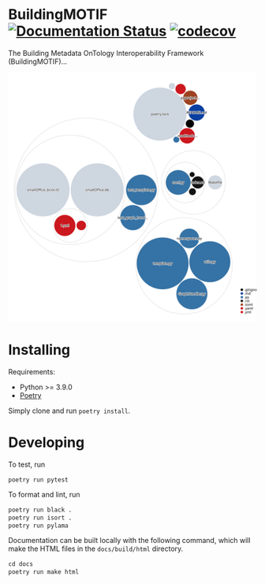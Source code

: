# BuildingMOTIF [![Documentation Status](https://readthedocs.org/projects/buildingmotif/badge/?version=latest)](https://buildingmotif.readthedocs.io/en/latest/?badge=latest) [![codecov](https://codecov.io/gh/NREL/BuildingMOTIF/branch/main/graph/badge.svg?token=HAFSYH45NX)](https://codecov.io/gh/NREL/BuildingMOTIF) 

The Building Metadata OnTology Interoperability Framework (BuildingMOTIF)...

![repo-vis](./diagram.svg)

# Installing

Requirements:
- Python >= 3.9.0
- [Poetry](https://python-poetry.org/docs/)

Simply clone and run `poetry install`.

# Developing
To test, run 
``` 
poetry run pytest
```

To format and lint, run
```
poetry run black .
poetry run isort .
poetry run pylama
```

Documentation can be built locally with the following command, which will make the HTML files in the `docs/build/html` directory.

```
cd docs
poetry run make html
```
